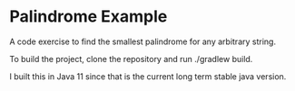 # Palindrome Example

A code exercise to find the smallest palindrome for any arbitrary string.

To build the project, clone the repository and run ./gradlew build.

I built this in Java 11 since that is the current long term stable java version.